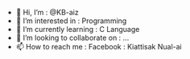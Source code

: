 - 👋 Hi, I’m : @KB-aiz
- 👀 I’m interested in : Programming
- 🌱 I’m currently learning : C Language
- 💞️ I’m looking to collaborate on : ...
- 📫 How to reach me : Facebook : Kiattisak Nual-ai

<!---
KB-aiz/KB-aiz is a ✨ special ✨ repository because its `README.md` (this file) appears on your GitHub profile.
You can click the Preview link to take a look at your changes.
--->
